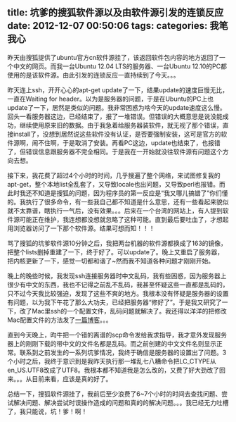 title: 坑爹的搜狐软件源以及由软件源引发的连锁反应
date: 2012-12-07 00:50:06
tags:
categories: 我笔我心
---

昨天由搜狐提供了ubuntu官方cn软件源挂了，该返回软件包内容的地方返回了一个中文的网页。而我一台Ubuntu 12.04 LTS的服务器、一台Ubuntu 12.10的PC都使用的是该软件源。由此引发的连锁反应一直持续到了今天。。。

昨天连上ssh，开开心心的apt-get update了一下，结果update的速度巨慢无比，一直在Waiting for header。以为是服务器的问题，于是在Ubuntu的PC上也update了一下，居然是类似的问题。我非常困惑为啥今天的update速度这么慢。回头一看服务器这边，已经结束了，报了一堆错误。但错误的大概意思是说没能成功，继续使用原来旧的数据。由于我急着给服务器装软件，就无视了那个错误，直接install了，没想到居然说这些软件没有认证，是否要强制安装，这可是官方的软件源啊，闹不住啊，于是取消了安装。再看PC这边，update也结束了，也报错了，但错误信息跟服务器不完全相同。于是我在一开始就没往软件源有问题这个方向去想。

<!--more-->

接下来，我花费了超过4个小时的时间，几乎搜遍了整个网络，来试图修复我的apt-get，整个本地list全乱套了，又导致locale也出问题，又导致perl也报错。而此时我还不知道是搜狐的问题，因为程序员的第一反应是“我又哪儿搞错了”你们懂的。我执行了很多命令，有一些我自己都不知道是什么意思，还有一些看起来貌似就不太靠谱，瞎执行一气后，没有效果。。。后来在一个台湾的网站上，有人提到软件源可能正在维护，我连想都没想就忽略了这种可能。直到最后要吐血了，才想起用浏览器访问了一下那个软件源。结果可想而知！！！

骂了搜狐的坑爹软件源10分钟之后，我把两台机器的软件源都换成了163的镜像，把整个lists删掉重建了一下，终于好了。可以update了。晚上又重启了服务器，把内核更新了一下，感觉一切都和谐了~然而我不知道各种问题才刚刚开始。

晚上的晚些时候，我发现ssh连接服务器时中文乱码，我有些困惑，因为服务器上很少有中文的东西，我也不记得之前乱不乱码，我甚至怀疑这些一直都是乱码的，只不过今天我比较强迫，发现了这些不爽的地方。我根本没有怀疑是服务器的设置有问题，以为我下午花了那么大功夫，已经把服务器“修好了”。于是我又研究了一下，改了Mac里ssh的一个配置文件，乱码问题就解决了。我还得以洋洋的把修改Mac配置文件的方法发了[一篇博客](/ios/fix-the-ssh-problem/)。。。

直到今天晚上，昀牛把一个错的离谱的scp命令发给我求指导，我才意外发现服务器上的刚刚下载的带中文的文件名都是乱码。而之前创建的中文文件名则显示正常。联系到之前发生的一系列坑爹情况，我终于确信是服务器的设置出了问题。3个小时之后，我终于意识到是我昨天执行那一堆乱七八糟命令把LC_CTYPE从en_US.UTF8改成了UTF8。我根本都不知道我是怎么改的，又费了好大劲改了回来。。。从目前来看，应该是真的好了。

总结一下，搜狐软件源挂了，我前后至少浪费了6~7个小时的时间去查找问题、尝试解决问题、解决尝试时误操作造成的问题和真的的解决问题。。。我已经无力吐槽了，我只能说，坑！爹！啊！